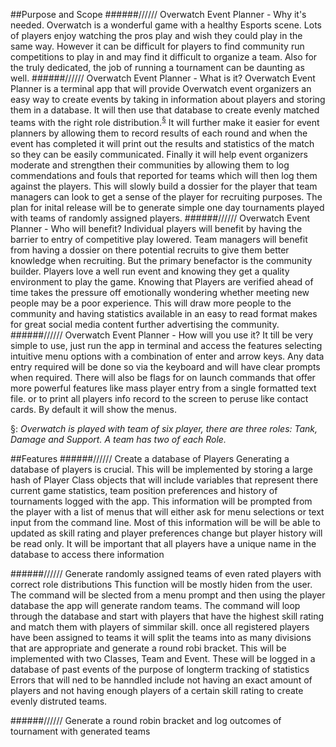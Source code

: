 ##Purpose and Scope
######////// Overwatch Event Planner - Why it's needed.
Overwatch is a wonderful game with a healthy Esports scene. Lots of players enjoy watching the pros play and wish they could play in the same way. However it can be difficult for players to find community run competitions to play in and may find it difficult to organize a team. Also for the truly dedicated, the job of running a tournament can be daunting as well.
######////// Overwatch Event Planner - What is it?
Overwatch Event Planner is a terminal app that will provide Overwatch event organizers an easy way to create events by taking in information about players and storing them in a database. It will then use that database to create evenly matched teams with the right role distribution.<sup>[§](#myfootnote1)</sup> It will further make it easier for event planners by allowing them to record results of each round and when the event has completed it will print out the results and statistics of the match so they can be easily communicated. Finally it will help event organizers moderate and strengthen their communities by allowing them to log commendations and fouls that reported for teams which will then log them against the players. This will slowly build a dossier for the player that team managers can look to get a sense of the player for recruiting purposes. The plan for inital release will be to generate simple one day tournaments played with teams of randomly assigned players.
######////// Overwatch Event Planner - Who will benefit?
Individual players will benefit by having the barrier to entry of competitive play lowered. Team managers will benefit from having a dossier on there potential recruits to give them better knowledge when recruiting. But the primary benefactor is the community builder. Players love a well run event and knowing they get a quality environment to play the game. Knowing that Players are verified ahead of time takes the pressure off emotionally wondering whether meeting new people may be a poor experience. This will draw more people to the community and having statistics available in an easy to read format makes for great social media content further advertising the community.
######////// Overwatch Event Planner - How will you use it?
It till be very simple to use, just run the app in terminal and access the features selecting intuitive menu options with a combination of enter and arrow keys. Any data entry required will be done so via the keyboard and will have clear prompts when required. There will also be flags for on launch commands that offer more powerful features like mass player entry from a single formatted text file. or to print all players info record to the screen to peruse like contact cards. By default it will show the menus.

<a name="myfootnote1">§</a>: *Overwatch is played with team of six player, there are three roles: Tank, Damage and Support. A team has two of each Role.*

##Features
######////// Create a database of Players
Generating a database of players is crucial. This will be implemented by storing a large hash of Player Class objects that will include variables that represent there current game statistics, team position preferences and history of tournaments logged with the app. This information will be prompted from the player with a list of menus that will either ask for menu selections or text input from the command line. Most of this information will be will be able to updated as skill rating and player preferences change but player history will be read only. It will be important that all players have a unique name in the database to access there information

######////// Generate randomly assigned teams of even rated players with correct role distributions
This function will be mostly hiden from the user. The command will be slected from a menu prompt and then using the player database the app will generate random teams. The command will loop through the database and start with players that have the highest skill rating and match them with players of simmilar skill. once all registered players have been assigned to teams it will split the teams into as many divisions that are appropriate and generate a round robi bracket. This will be implemented with two Classes, Team and Event. These will be logged in a database of past events of the purpose of longterm tracking of statistics Errors that will ned to be hanndled include not having an exact amount of players and not having enough players of a certain skill rating to create evenly distruted teams.

######////// Generate a round robin bracket and log outcomes of tournament with generated teams
